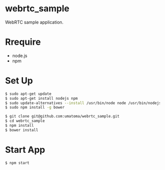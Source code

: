 # webrtc_sample
WebRTC sample application.

# Rrequire
- node.js
- npm

# Set Up
```sh
$ sudo apt-get update
$ sudo apt-get install nodejs npm
$ sudo update-alternatives --install /usr/bin/node node /usr/bin/nodejs
$ sudo npm install -g bower

$ git clone git@github.com:umatoma/webrtc_sample.git
$ cd webrtc_sample
$ npm install
$ bower install
```

# Start App
```sh
$ npm start
```
